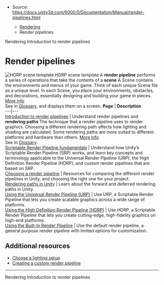 * Source: https://docs.unity3d.com/6000.0/Documentation/Manual/render-pipelines.html

  * [Rendering](https://docs.unity3d.com/6000.0/Documentation/Manual/rendering-and-post-processing.html)
  * Render pipelines


[](https://docs.unity3d.com/6000.0/Documentation/Manual/rendering-and-post-processing.html)
Rendering
[](https://docs.unity3d.com/6000.0/Documentation/Manual/render-pipelines-overview.html)
Introduction to render pipelines
# Render pipelines
![HDRP scene template](https://docs.unity3d.com/6000.0/Documentation/uploads/Main/hdrp-scene-template.png) HDRP scene template
A **render pipeline** performs a series of operations that take the contents of a **scene** A Scene contains the environments and menus of your game. Think of each unique Scene file as a unique level. In each Scene, you place your environments, obstacles, and decorations, essentially designing and building your game in pieces. [More info](https://docs.unity3d.com/6000.0/Documentation/Manual/CreatingScenes.html)  
See in [Glossary](https://docs.unity3d.com/6000.0/Documentation/Manual/Glossary.html#Scene), and displays them on a screen.
**Page** | **Description**  
---|---  
[Introduction to render pipelines](https://docs.unity3d.com/6000.0/Documentation/Manual/render-pipelines-overview.html) | Understand render pipelines and **rendering paths** The technique that a render pipeline uses to render graphics. Choosing a different rendering path affects how lighting and shading are calculated. Some rendering paths are more suited to different platforms and hardware than others. [More info](https://docs.unity3d.com/6000.0/Documentation/Manual/RenderingPaths.html)  
See in [Glossary](https://docs.unity3d.com/6000.0/Documentation/Manual/Glossary.html#RenderingPath).  
[Scriptable Render Pipeline fundamentals](https://docs.unity3d.com/6000.0/Documentation/Manual/scriptable-render-pipeline-introduction.html) | Understand how Unity’s Scriptable Render Pipeline (SRP) works, and learn key concepts and terminology applicable to the Universal Render Pipeline (URP), the High Definition Render Pipeline (HDRP), and custom render pipelines that are based on SRP.  
[Choosing a render pipeline](https://docs.unity3d.com/6000.0/Documentation/Manual/choose-a-render-pipeline-landing.html) | Resources for comparing the different render pipelines in Unity, and choosing the right one for your project.  
[Rendering paths in Unity](https://docs.unity3d.com/6000.0/Documentation/Manual/rendering-paths-introduction.html) | Learn about the forward and deferred rendering paths in Unity.  
[Using the Universal Render Pipeline (URP)](https://docs.unity3d.com/6000.0/Documentation/Manual/universal-render-pipeline.html) | Use URP, a Scriptable Render Pipeline that lets you create scalable graphics across a wide range of platforms.  
[Using the High Definition Render Pipeline (HDRP)](https://docs.unity3d.com/6000.0/Documentation/Manual/high-definition-render-pipeline.html) | Use HDRP, a Scriptable Render Pipeline that lets you create cutting-edge, high-fidelity graphics on high-end platforms.  
[Using the Built-In Render Pipeline](https://docs.unity3d.com/6000.0/Documentation/Manual/built-in-render-pipeline.html) | Use the default render pipeline, a general purpose render pipeline with limited options for customization.  
## Additional resources
  * [Choose a lighting setup](https://docs.unity3d.com/6000.0/Documentation/Manual/choose-a-lighting-setup.html)
  * [Creating a custom render pipeline](https://docs.unity3d.com/Packages/com.unity.render-pipelines.core@17.0/manual/srp-custom.html)


* * *
[](https://docs.unity3d.com/6000.0/Documentation/Manual/rendering-and-post-processing.html)
Rendering
[](https://docs.unity3d.com/6000.0/Documentation/Manual/render-pipelines-overview.html)
Introduction to render pipelines
